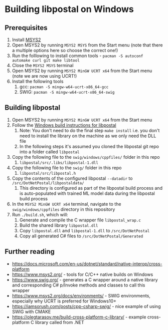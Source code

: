 # Building libpostal on Windows

## Prerequisites

1. Install [MSYS2](https://www.msys2.org/)
2. Open MSYS2 by running `MSYS2 MSYS` from the Start menu (note that there a multiple options here so choose the correct one!)
3. Run the folllowing to install common tools - `pacman -S autoconf automake curl git make libtool`
4. Close the `MSYS2 MSYS` terminal
5. Open MSYS2 by running `MSYS2 MinGW UCRT x64` from the Start menu (note we are now using UCRT!)
6. Install the following tools
    1. gcc: `pacman -S mingw-w64-ucrt-x86_64-gcc`
    2. SWIG: `pacman -S mingw-w64-ucrt-x86_64-swig`

## Building libpostal

1. Open MSYS2 by running `MSYS2 MinGW UCRT x64` from the Start menu
2. Follow the [Windows build instructions for libpostal](https://github.com/openvenues/libpostal#installation-windows)
    1. Note: You don't need to do the final step `make install` i.e. you don't need to install the library on the machine as we only need the DLL file
    2. In the following steps it's assumed you cloned the libpostal git repo into a folder called `libpostal`
3. Copy the following file to the `swig/windows/cppfiles/` folder in this repo
    1. `libpostal/src/.libs/libpostal-1.dll`
4. Copy the following file to the `swig/` folder in this repo
    1. `libpostal/src/libpostal.h`
5. Copy the contents of the configured libpostal `--datadir` to `/src/DotNetPostal/libpostaldata/`
    1. This directory is configured as part of the libpostal build process and is auto-populated with trained ML model data during the libpostal build process
6. In the `MSYS2 MinGW UCRT x64` terminal, navigate to the `swig/windows/cppfiles` directory in this repository
7. Run `./build.sh`, which will:
    1. Generate and compile the C wrapper file `libpostal_wrap.c`
    2. Build the shared library `libpostal.dll`
    3. Copy `libpostal.dll` and `libpostal-1.dll` to `/src/DotNetPostal`
    4. Copy all generated C# files to  `/src/DotNetPostal/Generated`

## Further reading

* https://docs.microsoft.com/en-us/dotnet/standard/native-interop/cross-platform
* https://www.msys2.org/ - tools for C/C++ native builds on Windows
* https://www.swig.org/ - generates a C wrapper around a native library and corresponding C# p/Invoke methods and classes to call this wrapper
* https://www.msys2.org/docs/environments/ - SWIG environments, especially why UCRT is preferred for Windows10+
* https://iamsorush.com/posts/cpp-csharp-swig/ - nice example of using SWIG with CMAKE
* https://olegtarasov.me/build-cross-platform-c-library/ - example cross-platform C library called from .NET

